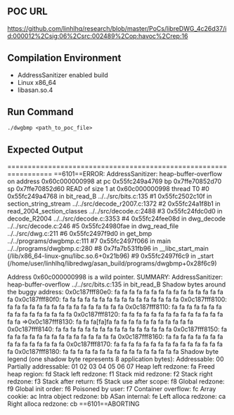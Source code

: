 ## POC URL
https://github.com/linhlhq/research/blob/master/PoCs/libreDWG_4c26d37/id:000012%2Csig:06%2Csrc:002489%2Cop:havoc%2Crep:16

## Compilation Environment
- AddressSanitizer enabled build
- Linux x86_64
- libasan.so.4

## Run Command
```
./dwgbmp <path_to_poc_file>
```

## Expected Output
=================================================================
==6101==ERROR: AddressSanitizer: heap-buffer-overflow on address 0x60c000000998 at pc 0x55fc249a4769 bp 0x7ffe70852d70 sp 0x7ffe70852d60
READ of size 1 at 0x60c000000998 thread T0
    #0 0x55fc249a4768 in bit_read_B ../../src/bits.c:135
    #1 0x55fc2502c10f in section_string_stream ../../src/decode_r2007.c:1372
    #2 0x55fc24a1f8b1 in read_2004_section_classes ../../src/decode.c:2488
    #3 0x55fc24fdc0d0 in decode_R2004 ../../src/decode.c:3353
    #4 0x55fc24fee08d in dwg_decode ../../src/decode.c:246
    #5 0x55fc24980fae in dwg_read_file ../../src/dwg.c:211
    #6 0x55fc2497f9d0 in get_bmp ../../programs/dwgbmp.c:111
    #7 0x55fc2497f066 in main ../../programs/dwgbmp.c:280
    #8 0x7fa7b531fb96 in __libc_start_main (/lib/x86_64-linux-gnu/libc.so.6+0x21b96)
    #9 0x55fc2497f6c9 in _start (/home/user/linhlhq/libredwg/asan_build/programs/dwgbmp+0x28f6c9)

Address 0x60c000000998 is a wild pointer.
SUMMARY: AddressSanitizer: heap-buffer-overflow ../../src/bits.c:135 in bit_read_B
Shadow bytes around the buggy address:
  0x0c187fff80e0: fa fa fa fa fa fa fa fa fa fa fa fa fa fa fa fa
  0x0c187fff80f0: fa fa fa fa fa fa fa fa fa fa fa fa fa fa fa fa
  0x0c187fff8100: fa fa fa fa fa fa fa fa fa fa fa fa fa fa fa fa
  0x0c187fff8110: fa fa fa fa fa fa fa fa fa fa fa fa fa fa fa fa
  0x0c187fff8120: fa fa fa fa fa fa fa fa fa fa fa fa fa fa fa fa
=>0x0c187fff8130: fa fa fa[fa]fa fa fa fa fa fa fa fa fa fa fa fa
  0x0c187fff8140: fa fa fa fa fa fa fa fa fa fa fa fa fa fa fa fa
  0x0c187fff8150: fa fa fa fa fa fa fa fa fa fa fa fa fa fa fa fa
  0x0c187fff8160: fa fa fa fa fa fa fa fa fa fa fa fa fa fa fa fa
  0x0c187fff8170: fa fa fa fa fa fa fa fa fa fa fa fa fa fa fa fa
  0x0c187fff8180: fa fa fa fa fa fa fa fa fa fa fa fa fa fa fa fa
Shadow byte legend (one shadow byte represents 8 application bytes):
  Addressable:           00
  Partially addressable: 01 02 03 04 05 06 07
  Heap left redzone:       fa
  Freed heap region:       fd
  Stack left redzone:      f1
  Stack mid redzone:       f2
  Stack right redzone:     f3
  Stack after return:      f5
  Stack use after scope:   f8
  Global redzone:          f9
  Global init order:       f6
  Poisoned by user:        f7
  Container overflow:      fc
  Array cookie:            ac
  Intra object redzone:    bb
  ASan internal:           fe
  Left alloca redzone:     ca
  Right alloca redzone:    cb
==6101==ABORTING